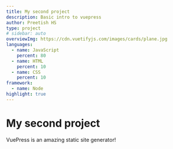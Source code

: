 ```yaml
---
title: My second project
description: Basic intro to vuepress
author: Preetish HS
type: project
# sidebar: auto
overviewImg: https://cdn.vuetifyjs.com/images/cards/plane.jpg
languages:
  - name: JavaScript
    percent: 80
  - name: HTML
    percent: 10
  - name: CSS
    percent: 10
framework:
  - name: Node
highlight: true
---
```


# My second project

VuePress is an amazing static site generator!
